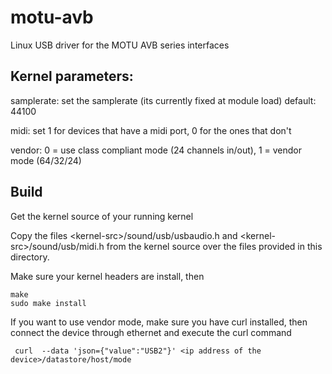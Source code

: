 # motu-avb
Linux USB driver for the MOTU AVB series interfaces

## Kernel parameters:
samplerate: set the samplerate (its currently fixed at module load) default: 44100

midi: set 1 for devices that have a midi port, 0 for the ones that don't

vendor: 0 = use class compliant mode (24 channels in/out), 1 = vendor mode (64/32/24)

## Build
Get the kernel source of your running kernel

Copy the files \<kernel-src\>/sound/usb/usbaudio.h and \<kernel-src\>/sound/usb/midi.h from the kernel source over the files provided in this directory.

Make sure your kernel headers are install, then

    make 
    sudo make install

If you want to use vendor mode, make sure you have curl installed, then connect the device through ethernet and execute the curl command

	 curl  --data 'json={"value":"USB2"}' <ip address of the device>/datastore/host/mode

